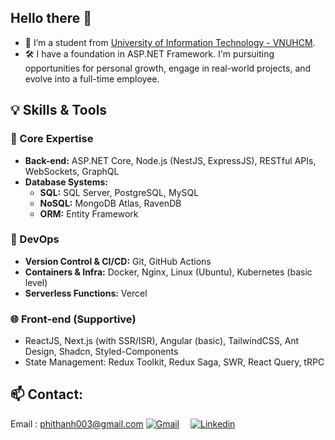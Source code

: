 ## Hello there 👋
- 🌱 I’m a student from [University of Information Technology - VNUHCM](https://www.uit.edu.vn/).
- 🛠️  I have a foundation in ASP.NET Framework. I'm pursuiting opportunities for personal growth, engage in real-world projects, and evolve into a full-time employee.
## 💡 Skills & Tools

### 🧠 Core Expertise
- **Back-end:** ASP.NET Core, Node.js (NestJS, ExpressJS), RESTful APIs, WebSockets, GraphQL
- **Database Systems:**  
  - **SQL:** SQL Server, PostgreSQL, MySQL 
  - **NoSQL:** MongoDB Atlas, RavenDB
  - **ORM:** Entity Framework


### 🚀 DevOps
- **Version Control & CI/CD:** Git, GitHub Actions
- **Containers & Infra:** Docker, Nginx, Linux (Ubuntu), Kubernetes (basic level)
- **Serverless Functions:** Vercel

### 🌐 Front-end (Supportive)
- ReactJS, Next.js (with SSR/ISR), Angular (basic), TailwindCSS, Ant Design, Shadcn, Styled-Components
- State Management: Redux Toolkit, Redux Saga, SWR, React Query, tRPC

## 📫 Contact:
  Email : phithanh003@gmail.com
  [<img alt="Gmail" src="https://img.shields.io/badge/Gmail-D14836?style=for-the-badge&logo=gmail&logoColor=white"/>](mailto:phithanh003@gmail.com)&emsp;
  [<img alt="Linkedin" src="https://img.shields.io/badge/LinkedIn-0077B5?style=for-the-badge&logo=linkedin&logoColor=white"/>](https://www.linkedin.com/in/thanhpq/)&emsp;
    

<!--
**quangthanhphi/quangthanhphi** is a ✨ _special_ ✨ repository because its `README.md` (this file) appears on your GitHub profile.

Here are some ideas to get you started:

- 🔭 I’m currently working on ...
- 🌱 I’m currently learning ...
- 👯 I’m looking to collaborate on ...
- 🤔 I’m looking for help with ...
- 💬 Ask me about ...
- 📫 How to reach me: ...
- 😄 Pronouns: ...
- ⚡ Fun fact: ...
-->
